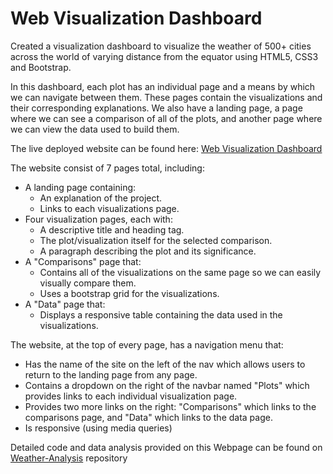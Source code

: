 # Web Visualization Dashboard

 Created a visualization dashboard to visualize the weather of 500+ cities across the world of varying distance from the equator using HTML5, CSS3 and Bootstrap. 
 
 In this dashboard, each plot has an individual page and a means by which we can navigate between them. These pages contain the visualizations and their corresponding explanations. We also have a landing page, a page where we can see a comparison of all of the plots, and another page where we can view the data used to build them.
 
 The live deployed website can be found here: [Web Visualization Dashboard](https://zenacar.github.io/Web-Design-Challenge/index.html)
 
The website consist of 7 pages total, including:

* A landing page containing:
    * An explanation of the project.
    * Links to each visualizations page.
* Four visualization pages, each with:
    * A descriptive title and heading tag.
    * The plot/visualization itself for the selected comparison.
    * A paragraph describing the plot and its significance.
* A "Comparisons" page that:
    * Contains all of the visualizations on the same page so we can easily visually compare them.
    * Uses a bootstrap grid for the visualizations.
* A "Data" page that:
    * Displays a responsive table containing the data used in the visualizations.
      
The website, at the top of every page, has a navigation menu that:

 * Has the name of the site on the left of the nav which allows users to return to the landing page from any page.
 * Contains a dropdown on the right of the navbar named "Plots" which provides links to each individual visualization page.
 * Provides two more links on the right: "Comparisons" which links to the comparisons page, and "Data" which links to the data page.
 * Is responsive (using media queries)


Detailed code and data analysis provided on this Webpage can be found on [Weather-Analysis](https://github.com/ZenAcar/APIs-Weather-Analysis) repository 
